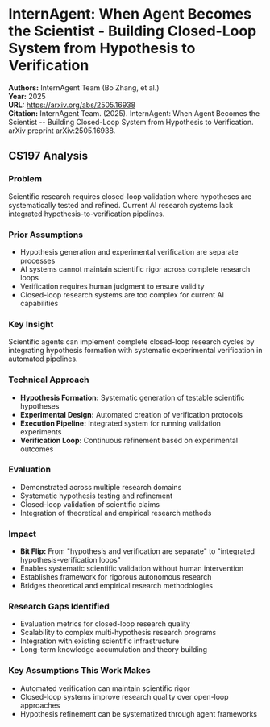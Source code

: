 # InternAgent: When Agent Becomes the Scientist - Building Closed-Loop System from Hypothesis to Verification

**Authors:** InternAgent Team (Bo Zhang, et al.)  
**Year:** 2025  
**URL:** https://arxiv.org/abs/2505.16938  
**Citation:** InternAgent Team. (2025). InternAgent: When Agent Becomes the Scientist -- Building Closed-Loop System from Hypothesis to Verification. arXiv preprint arXiv:2505.16938.

## CS197 Analysis

### Problem
Scientific research requires closed-loop validation where hypotheses are systematically tested and refined. Current AI research systems lack integrated hypothesis-to-verification pipelines.

### Prior Assumptions
- Hypothesis generation and experimental verification are separate processes
- AI systems cannot maintain scientific rigor across complete research loops
- Verification requires human judgment to ensure validity
- Closed-loop research systems are too complex for current AI capabilities

### Key Insight
Scientific agents can implement complete closed-loop research cycles by integrating hypothesis formation with systematic experimental verification in automated pipelines.

### Technical Approach
- **Hypothesis Formation:** Systematic generation of testable scientific hypotheses
- **Experimental Design:** Automated creation of verification protocols
- **Execution Pipeline:** Integrated system for running validation experiments
- **Verification Loop:** Continuous refinement based on experimental outcomes

### Evaluation
- Demonstrated across multiple research domains
- Systematic hypothesis testing and refinement
- Closed-loop validation of scientific claims
- Integration of theoretical and empirical research methods

### Impact
- **Bit Flip:** From "hypothesis and verification are separate" to "integrated hypothesis-verification loops"
- Enables systematic scientific validation without human intervention
- Establishes framework for rigorous autonomous research
- Bridges theoretical and empirical research methodologies

### Research Gaps Identified
- Evaluation metrics for closed-loop research quality
- Scalability to complex multi-hypothesis research programs
- Integration with existing scientific infrastructure
- Long-term knowledge accumulation and theory building

### Key Assumptions This Work Makes
- Automated verification can maintain scientific rigor
- Closed-loop systems improve research quality over open-loop approaches
- Hypothesis refinement can be systematized through agent frameworks